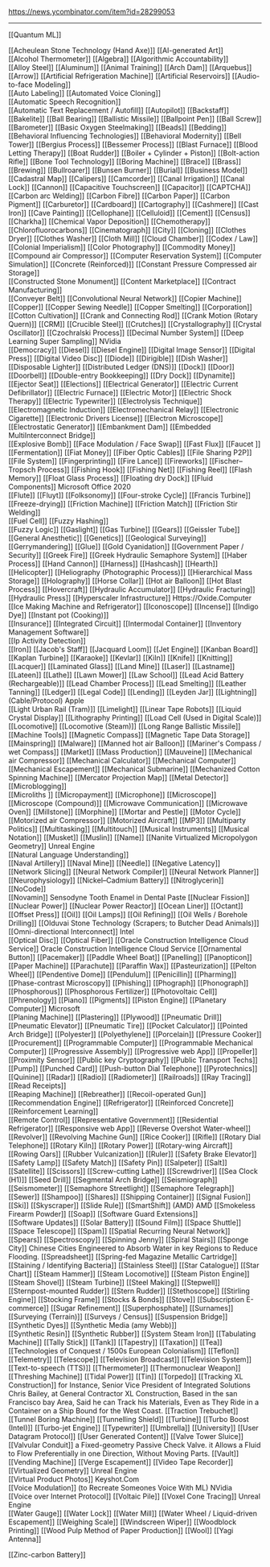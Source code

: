 https://news.ycombinator.com/item?id=28299053



---
[[Quantum ML]]

[[Acheulean Stone Technology (Hand Axe)]]
[[AI-generated Art]]	
[[Alcohol Thermometer]]
[[Algebra]]
[[Algorithmic Accountability]]	
[[Alloy Steel]]
[[Aluminum]]
[[Animal Training]]	
[[Arch Dam]]
[[Arquebus]]
[[Arrow]]
[[Artificial Refrigeration Machine]]
[[Artificial Reservoirs]]
[[Audio-to-face Modeling]] 	
[[Auto Labeling]] 
[[Automated Voice Cloning]]		
[[Automatic Speech Recognition]]	
[[Automatic Text Replacement / Autofill]]
[[Autopilot]]
[[Backstaff]]
[[Bakelite]]
[[Ball Bearing]]
[[Ballistic Missile]]
[[Ballpoint Pen]]
[[Ball Screw]]
[[Barometer]]
[[Basic Oxygen Steelmaking]]
[[Beads]]
[[Bedding]]
[[Behavioral Influencing Technologies]]
[[Behavioral Modernity]]
[[Bell Tower]]
[[Bergius Process]]
[[Bessemer Process]]
[[Blast Furnace]]
[[Blood Letting Therapy]]
[[Boat Rudder]]
[[Boiler + Cylinder + Piston]]
[[Bolt-action Rifle]]
[[Bone Tool Technology]]
[[Boring Machine]]
[[Brace]]
[[Brass]]
[[Brewing]]
[[Bullroarer]]
[[Bunsen Burner]]
[[Burial]]
[[Business Model]]
[[Cadastral Map]]
[[Calipers]]
[[Camcorder]]
[[Canal Irrigation]]
[[Canal Lock]]
[[Cannon]]
[[Capacitive Touchscreen]]
[[Capacitor]]
[[CAPTCHA]]
[[Carbon arc Welding]]
[[Carbon Fibre]]
[[Carbon Paper]]
[[Carbon Pigment]]
[[Carburetor]]
[[Cardboard]]
[[Cartography]]
[[Cashmere]]
[[Cast Iron]]
[[Cave Painting]]
[[Cellophane]]
[[Celluloid]]
[[Cement]]
[[Census]]
[[Charkha]]
[[Chemical Vapor Deposition]]
[[Chemotherapy]]
[[Chlorofluorocarbons]]
[[Cinematograph]]
[[City]]
[[Cloning]]
[[Clothes Dryer]]
[[Clothes Washer]]
[[Cloth Mill]]
[[Cloud Chamber]]
[[Codex / Law]]
[[Colonial Imperialism]]
[[Color Photography]]
[[Commodity Money]]
[[Compound air Compressor]]
[[Computer Reservation System]]
[[Computer Simulation]]
[[Concrete (Reinforced)]]
[[Constant Pressure Compressed air Storage]]	
[[Constructed Stone Monument]]
[[Content Marketplace]]
[[Contract Manufacturing]]	
[[Conveyer Belt]]
[[Convolutional Neural Network]]
[[Copier Machine]]
[[Copper]]
[[Copper Sewing Needle]]
[[Copper Smelting]]
[[Corporation]]
[[Cotton Cultivation]]
[[Crank and Connecting Rod]]
[[Crank Motion (Rotary Quern)]]
[[CRM]]	
[[Crucible Steel]]
[[Crutches]]
[[Crystallography]]
[[Crystal Oscillator]]
[[Czochralski Process]]
[[Decimal Number System]]
[[Deep Learning Super Sampling]]	NVidia	
[[Democracy]]
[[Diesel]]
[[Diesel Engine]]
[[Digital Image Sensor]]
[[Digital Press]]
[[Digital Video Disc]]
[[Diode]]
[[Dirigible]]
[[Dish Washer]]
[[Disposable Lighter]]
[[Distributed Ledger (DNS)]]
[[Dock]]
[[Door]]
[[Doorbell]]
[[Double-entry Bookkeeping]]
[[Dry Dock]]
[[Dynamite]]
[[Ejector Seat]]
[[Elections]]
[[Electrical Generator]]
[[Electric Current Defibrillator]]
[[Electric Furnace]]
[[Electric Motor]]
[[Electric Shock Therapy]]
[[Electric Typewriter]]
[[Electrolysis Technique]]
[[Electromagnetic Induction]]
[[Electromechanical Relay]]
[[Electronic Cigarette]]
[[Electronic Drivers License]]
[[Electron Microscope]]
[[Electrostatic Generator]]
[[Embankment Dam]]
[[Embedded MultiInterconnect Bridge]]	
[[Explosive Bomb]]
[[Face Modulation / Face Swap]]	
[[Fast Flux]]
[[Faucet ]]
[[Fermentation]]
[[Fiat Money]]
[[Fiber Optic Cables]]
[[File Sharing P2P]]
[[File System]]
[[Fingerprinting]]
[[Fire Lance]]
[[Fireworks]]
[[Fischer–Tropsch Process]]
[[Fishing Hook]]
[[Fishing Net]]
[[Fishing Reel]]
[[Flash Memory]]
[[Float Glass Process]]
[[Floating dry Dock]]
[[Fluid Components]]	Microsoft Office 2020	
[[Flute]]
[[Fluyt]]
[[Folksonomy]]
[[Four-stroke Cycle]]
[[Francis Turbine]]
[[Freeze-drying]]
[[Friction Machine]]
[[Friction Match]]
[[Friction Stir Welding]]	
[[Fuel Cell]]
[[Fuzzy Hashing]]	
[[Fuzzy Logic]]	
[[Gaslight]]
[[Gas Turbine]]
[[Gears]]
[[Geissler Tube]]
[[General Anesthetic]]
[[Genetics]]
[[Geological Surveying]]
[[Gerrymandering]]
[[Glue]]
[[Gold Cyanidation]]
[[Government Paper / Security]]
[[Greek Fire]]
[[Greek Hydraulic Semaphore System]]
[[Haber Process]]
[[Hand Cannon]]
[[Harness]]
[[Hashcash]]
[[Hearth]]
[[Helicopter]]
[[Heliography (Photographic Process)]]
[[Hierarchical Mass Storage]]
[[Holography]]
[[Horse Collar]]
[[Hot air Balloon]]
[[Hot Blast Process]]
[[Hovercraft]]
[[Hydraulic Accumulator]]
[[Hydraulic Fracturing]]
[[Hydraulic Press]]
[[Hyperscaler Infrastructure]] Https://Oxide.Computer	
[[Ice Making Machine and Refrigerator]]
[[Iconoscope]]
[[Incense]]
[[Indigo Dye]]
[[Instant pot (Cooking)]]	
[[Insurance]]
[[Integrated Circuit]]
[[Intermodal Container]]
[[Inventory Management Software]]	
[[Ip Activity Detection]]	
[[Iron]]
[[Jacob's Staff]]
[[Jacquard Loom]]
[[Jet Engine]]
[[Kanban Board]]
[[Kaplan Turbine]]
[[Karaoke]]
[[Kevlar]]
[[Kiln]]
[[Knife]]
[[Knitting]]
[[Lacquer]]
[[Laminated Glass]]
[[Land Mine]]
[[Laser]]
[[Lastname]]
[[Lateen]]
[[Lathe]]
[[Lawn Mower]]
[[Law School]]
[[Lead Acid Battery (Rechargeable)]]
[[Lead Chamber Process]]
[[Lead Smelting]]
[[Leather Tanning]]
[[Ledger]]
[[Legal Code]]
[[Lending]]
[[Leyden Jar]]
[[Lightning]] (Cable/Protocol)	Apple	
[[Light Urban Rail (Tram)]]
[[Limelight]]
[[Linear Tape Robots]]
[[Liquid Crystal Display]]
[[Lithography Printing]]
[[Load Cell (Used in Digital Scale)]]	
[[Locomotive]]
[[Locomotive (Steam)]]
[[Long Range Ballistic Missile]]
[[Machine Tools]]
[[Magnetic Compass]]
[[Magnetic Tape Data Storage]]
[[Mainspring]]
[[Malware]]
[[Manned hot air Balloon]]
[[Mariner's Compass / wet Compass]]
[[Market]]
[[Mass Production]]
[[Mauveine]]
[[Mechanical air Compressor]]
[[Mechanical Calculator]]
[[Mechanical Computer]]
[[Mechanical Escapement]]
[[Mechanical Submarine]]
[[Mechanized Cotton Spinning Machine]]
[[Mercator Projection Map]]
[[Metal Detector]]
[[Microblogging]]	
[[Microliths ]]
[[Micropayment]]
[[Microphone]]
[[Microscope]]
[[Microscope (Compound)]]
[[Microwave Communication]]
[[Microwave Oven]]
[[Millstone]]
[[Morphine]]
[[Mortar and Pestle]]
[[Motor Cycle]]
[[Motorized air Compressor]]
[[Motorized Aircraft]]
[[MP3]]
[[Multiparty Politics]]
[[Multitasking]]
[[Multitouch]]
[[Musical Instruments]]
[[Musical Notation]]
[[Musket]]
[[Muslin]]
[[Name]]
[[Nanite Virtualized Micropolygon Geometry]]	Unreal Engine	
[[Natural Language Understanding]]	
[[Naval Artillery]]
[[Naval Mine]]
[[Needle]]
[[Negative Latency]]	
[[Network Slicing]]
[[Neural Network Compiler]]
[[Neural Network Planner]]
[[Neurophysiology]]
[[Nickel–Cadmium Battery]]
[[Nitroglycerin]]
[[NoCode]]	
[[Novamin]]	Sensodyne	Tooth Enamel in Dental Paste
[[Nuclear Fission]]
[[Nuclear Power]]
[[Nuclear Power Reactor]]
[[Ocean Liner]]
[[Octant]]
[[Offset Press]]
[[Oil]]
[[Oil Lamps]]
[[Oil Refining]]
[[Oil Wells / Borehole Drilling]]
[[Olduvai Stone Technology (Scrapers; to Butcher Dead Animals)]]
[[Omni-directional Interconnect]]	Intel	
[[Optical Disc]]
[[Optical Fiber]]
[[Oracle Construction Intelligence Cloud Service]]	Oracle Construction Intelligence Cloud Service
[[Ornamental Button]]
[[Pacemaker]]
[[Paddle Wheel Boat]]
[[Panelling]]
[[Panopticon]]
[[Paper Machine]]
[[Parachute]]
[[Paraffin Wax]]
[[Pasteurization]]
[[Pelton Wheel]]
[[Pendentive Dome]]
[[Pendulum]]
[[Penicillin]]
[[Pharming]]
[[Phase-contrast Microscopy]]
[[Phishing]]
[[Phograph]]
[[Phonograph]]
[[Phosphorous]]
[[Phosphorous Fertilizer]]
[[Photovoltaic Cell]]
[[Phrenology]]
[[Piano]]
[[Pigments]]
[[Piston Engine]]
[[Planetary Computer]]	Microsoft	
[[Planing Machine]]
[[Plastering]]
[[Plywood]]
[[Pneumatic Drill]]
[[Pneumatic Elevator]]
[[Pneumatic Tire]]
[[Pocket Calculator]]
[[Pointed Arch Bridge]]
[[Polyester]]
[[Polyethylene]]
[[Porcelain]]
[[Pressure Cooker]]
[[Procurement]]
[[Programmable Computer]]
[[Programmable Mechanical Computer]]
[[Progressive Assembly]]
[[Progressive web App]]
[[Propeller]]
[[Proximity Sensor]]
[[Public key Cryptography]]
[[Public Transport Techs]]
[[Pump]]
[[Punched Card]]
[[Push-button Dial Telephone]]
[[Pyrotechnics]]
[[Quinine]]
[[Radar]]
[[Radio]]
[[Radiometer]]
[[Railroads]]
[[Ray Tracing]]
[[Read Receipts]]	
[[Reaping Machine]]
[[Rebreather]]
[[Recoil-operated Gun]]
[[Recommendation Engine]]
[[Refrigerator]]
[[Reinforced Concrete]]
[[Reinforcement Learning]]	
[[Remote Control]]
[[Representative Government]]
[[Residential Refrigerator]]
[[Responsive web App]]
[[Reverse Overshot Water-wheel]]
[[Revolver]]
[[Revolving Machine Gun]]
[[Rice Cooker]]	
[[Rifle]]
[[Rotary Dial Telephone]]
[[Rotary Kiln]]
[[Rotary Power]]
[[Rotary-wing Aircraft]]
[[Rowing Oars]]
[[Rubber Vulcanization]]
[[Ruler]]
[[Safety Brake Elevator]]
[[Safety Lamp]]
[[Safety Match]]
[[Safety Pin]]
[[Salpeter]]
[[Salt]]
[[Satellite]]
[[Scissors]]
[[Screw-cutting Lathe]]
[[Screwdriver]]
[[Sea Clock (H1)]]
[[Seed Drill]]
[[Segmental Arch Bridge]]
[[Seismiograph]]
[[Seismometer]]
[[Semaphore Streetlight]]
[[Semaphore Telegraph]]
[[Sewer]]
[[Shampoo]]
[[Shares]]
[[Shipping Container]]
[[Signal Fusion]]
[[Ski]]
[[Skyscraper]]
[[Slide Rule]]
[[SmartShift]] (AMD)	AMD	
[[Smokeless Firearm Powder]]
[[Soap]]
[[Software Guard Extensions]]	
[[Software Updates]]
[[Solar Battery]]
[[Sound Film]]
[[Space Shuttle]]
[[Space Telescope]]
[[Spam]]
[[Spatial Recurring Neural Network]]
[[Spears]]
[[Spectroscopy]]
[[Spinning Jenny]]
[[Spiral Stairs]]
[[Sponge City]]	Chinese Cities Engineered to Absorb Water in key Regions to Reduce Flooding. 
[[Spreadsheet]]
[[Spring-fed Magazine Metallic Cartridge]]
[[Staining / Identifying Bacteria]]
[[Stainless Steel]]
[[Star Catalogue]]
[[Star Chart]]
[[Steam Hammer]]
[[Steam Locomotive]]
[[Steam Piston Engine]]
[[Steam Shovel]]
[[Steam Turbine]]
[[Steel Making]]
[[Stepwell]]
[[Sternpost-mounted Rudder]]
[[Stern Rudder]]
[[Stethoscope]]
[[Stirling Engine]]
[[Stocking Frame]]
[[Stocks & Bonds]]
[[Stove]]
[[Subscription E-commerce]]	
[[Sugar Refinement]]
[[Superphosphate]]
[[Surnames]]
[[Surveying (Terrain)]]
[[Surveys / Census]]
[[Suspension Bridge]]
[[Synthetic Dyes]]
[[Synthetic Media (amy Webb)]]	
[[Synthetic Resin]]
[[Synthetic Rubber]]
[[System Steam Iron]]
[[Tabulating Machine]]
[[Tally Stick]]
[[Tank]]
[[Tapestry]]
[[Taxation]]
[[Tea]]
[[Technologies of Conquest / 1500s European Colonialism]]
[[Teflon]]
[[Telemetry]]
[[Telescope]]
[[Television Broadcast]]
[[Television System]]
[[Text-to-speech (TTS)]]
[[Thermometer]]
[[Thermonuclear Weapon]]
[[Threshing Machine]]
[[Tidal Power]]
[[Tin]]
[[Torpedo]]
[[Tracking	XL Construction]]	for Instance, Senior Vice President of Integrated Solutions Chris Bailey, at General Contractor XL Construction, Based in the san Francisco bay Area, Said he can Track his Materials, Even as They Ride in a Container on a Ship Bound for the West Coast.
[[Traction Trebuchet]]
[[Tunnel Boring Machine]]
[[Tunnelling Shield]]
[[Turbine]]
[[Turbo Boost (Intel)]]	
[[Turbo-jet Engine]]
[[Typewriter]]
[[Umbrella]]
[[University]]
[[User Datagram Protocol]]
[[User Generated Content]]
[[Valve Tower Sluice]]
[[Valvular Conduit]]	a Fixed-geometry Passive Check Valve. it Allows a Fluid to Flow Preferentially in one Direction, Without Moving Parts.
[[Vault]]
[[Vending Machine]]
[[Verge Escapement]]
[[Video Tape Recorder]]
[[Virtualized Geometry]]	Unreal Engine	
[[Virtual Product Photos]] Keyshot.Com	
[[Voice Modulation]] (to Recreate Someones Voice With ML)	NVidia	
[[Voice over Internet Protocol]]
[[Voltaic Pile]]
[[Voxel Cone Tracing]]	Unreal Engine	
[[Water Gauge]]
[[Water Lock]]
[[Water Mill]]
[[Water Wheel / Liquid-driven Escapement]]
[[Weighing Scale]]
[[Windscreen Wiper]]
[[Woodblock Printing]]
[[Wood Pulp Method of Paper Production]]
[[Wool]]
[[Yagi Antenna]]

[[Zinc-carbon Battery]]
